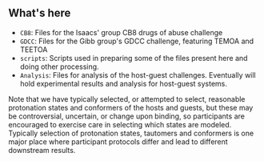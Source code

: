 ## What's here
- `CB8`: Files for the Isaacs' group CB8 drugs of abuse challenge
- `GDCC`: Files for the Gibb group's GDCC challenge, featuring TEMOA and TEETOA
- `scripts`: Scripts used in preparing some of the files present here and doing other processing.
- `Analysis`: Files for analysis of the host-guest challenges. Eventually will hold experimental results and analysis for host-guest systems.

Note that we have typically selected, or attempted to select, reasonable protonation states and conformers of the hosts and guests, but these may be controversial, uncertain, or change upon binding, so participants are encouraged to exercise care in selecting which states are modeled. Typically selection of protonation states, tautomers and conformers is one major place where participant protocols differ and lead to different downstream results.
